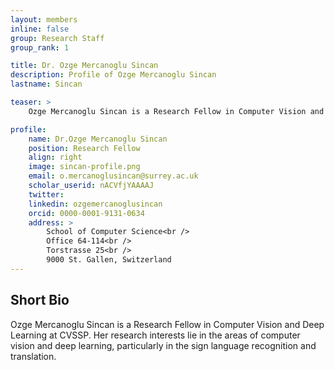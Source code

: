 ```yaml
---
layout: members
inline: false
group: Research Staff
group_rank: 1

title: Dr. Ozge Mercanoglu Sincan
description: Profile of Ozge Mercanoglu Sincan
lastname: Sincan

teaser: >
    Ozge Mercanoglu Sincan is a Research Fellow in Computer Vision and Deep Learning at CVSSP. Her research interests lie in the areas of computer vision and deep learning, particularly in the sign language recognition and translation.

profile:
    name: Dr.Ozge Mercanoglu Sincan
    position: Research Fellow
    align: right
    image: sincan-profile.png
    email: o.mercanoglusincan@surrey.ac.uk
    scholar_userid: nACVfjYAAAAJ
    twitter: 
    linkedin: ozgemercanoglusincan
    orcid: 0000-0001-9131-0634
    address: >
        School of Computer Science<br />
        Office 64-114<br />
        Torstrasse 25<br />
        9000 St. Gallen, Switzerland
---
```


## Short Bio

Ozge Mercanoglu Sincan is a Research Fellow in Computer Vision and Deep Learning at CVSSP. Her research interests lie in the areas of computer vision and deep learning, particularly in the sign language recognition and translation.
